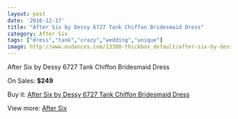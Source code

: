 ```yaml
---
layout: post
date: '2016-12-17'
title: "After Six by Dessy 6727 Tank Chiffon Bridesmaid Dress"
category: After Six
tags: ["dress","tank","crazy","wedding","unique"]
image: http://www.eudances.com/13380-thickbox_default/after-six-by-dessy-6727-tank-chiffon-bridesmaid-dress.jpg
---
```

After Six by Dessy 6727 Tank Chiffon Bridesmaid Dress

On Sales: **$249**
<a href="https://www.eudances.com/en/after-six/4041-after-six-by-dessy-6727-tank-chiffon-bridesmaid-dress.html"><amp-img layout="responsive" width="600" height="600" src="//www.eudances.com/13380-thickbox_default/after-six-by-dessy-6727-tank-chiffon-bridesmaid-dress.jpg" alt="After Six by Dessy 6727 Tank Chiffon Bridesmaid Dress 0" /></a>
<a href="https://www.eudances.com/en/after-six/4041-after-six-by-dessy-6727-tank-chiffon-bridesmaid-dress.html"><amp-img layout="responsive" width="600" height="600" src="//www.eudances.com/13381-thickbox_default/after-six-by-dessy-6727-tank-chiffon-bridesmaid-dress.jpg" alt="After Six by Dessy 6727 Tank Chiffon Bridesmaid Dress 1" /></a>
<a href="https://www.eudances.com/en/after-six/4041-after-six-by-dessy-6727-tank-chiffon-bridesmaid-dress.html"><amp-img layout="responsive" width="600" height="600" src="//www.eudances.com/13382-thickbox_default/after-six-by-dessy-6727-tank-chiffon-bridesmaid-dress.jpg" alt="After Six by Dessy 6727 Tank Chiffon Bridesmaid Dress 2" /></a>
<a href="https://www.eudances.com/en/after-six/4041-after-six-by-dessy-6727-tank-chiffon-bridesmaid-dress.html"><amp-img layout="responsive" width="600" height="600" src="//www.eudances.com/13383-thickbox_default/after-six-by-dessy-6727-tank-chiffon-bridesmaid-dress.jpg" alt="After Six by Dessy 6727 Tank Chiffon Bridesmaid Dress 3" /></a>

Buy it: [After Six by Dessy 6727 Tank Chiffon Bridesmaid Dress](https://www.eudances.com/en/after-six/4041-after-six-by-dessy-6727-tank-chiffon-bridesmaid-dress.html "After Six by Dessy 6727 Tank Chiffon Bridesmaid Dress")

View more: [After Six](https://www.eudances.com/en/50-after-six "After Six")